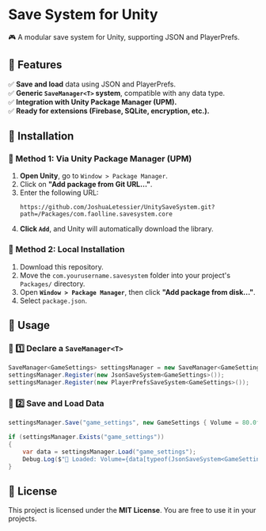 # Save System for Unity

🎮 A modular save system for Unity, supporting JSON and PlayerPrefs.

## 📌 Features
✅ **Save and load** data using JSON and PlayerPrefs.  
✅ **Generic `SaveManager<T>` system**, compatible with any data type.  
✅ **Integration with Unity Package Manager (UPM).**  
✅ **Ready for extensions (Firebase, SQLite, encryption, etc.).**  

## 📂 Installation

### 📌 Method 1: Via Unity Package Manager (UPM)
1. **Open Unity**, go to `Window > Package Manager`.
2. Click on **"Add package from Git URL..."**.
3. Enter the following URL:
   ```
   https://github.com/JoshuaLetessier/UnitySaveSystem.git?path=/Packages/com.faolline.savesystem.core
   ```
4. **Click `Add`**, and Unity will automatically download the library.

### 📌 Method 2: Local Installation
1. Download this repository.
2. Move the `com.yourusername.savesystem` folder into your project's `Packages/` directory.
3. Open **`Window > Package Manager`**, then click **"Add package from disk..."**.
4. Select `package.json`.

## 🚀 Usage

### 📌 1️⃣ Declare a `SaveManager<T>`
```csharp
SaveManager<GameSettings> settingsManager = new SaveManager<GameSettings>();
settingsManager.Register(new JsonSaveSystem<GameSettings>());
settingsManager.Register(new PlayerPrefsSaveSystem<GameSettings>());
```

### 📌 2️⃣ Save and Load Data
```csharp
settingsManager.Save("game_settings", new GameSettings { Volume = 80.0f, Fullscreen = true });

if (settingsManager.Exists("game_settings"))
{
    var data = settingsManager.Load("game_settings");
    Debug.Log($"📂 Loaded: Volume={data[typeof(JsonSaveSystem<GameSettings>)].Volume}");
}
```

## 📜 License
This project is licensed under the **MIT License**. You are free to use it in your projects.
